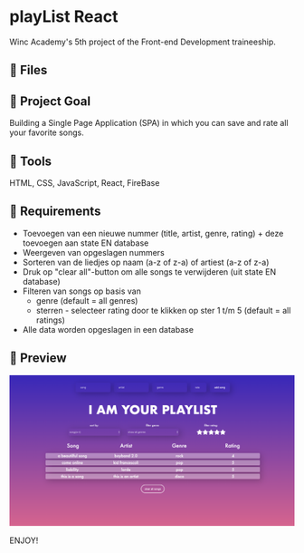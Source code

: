 # playList React

Winc Academy's 5th project of the Front-end Development traineeship.

## 💬 Files

## 💬 Project Goal

Building a Single Page Application (SPA) in which you can save and rate all your favorite songs.

## 💬 Tools

HTML, CSS, JavaScript, React, FireBase

## 💬 Requirements

- Toevoegen van een nieuwe nummer (title, artist, genre, rating) + deze toevoegen aan state EN database
- Weergeven van opgeslagen nummers
- Sorteren van de liedjes op naam (a-z of z-a) of artiest (a-z of z-a)
- Druk op "clear all"-button om alle songs te verwijderen (uit state EN database)
- Filteren van songs op basis van
  - genre (default = all genres)
  - sterren - selecteer rating door te klikken op ster 1 t/m 5 (default = all ratings)
- Alle data worden opgeslagen in een database

## 🚀 Preview

![alt text](/public/preview.png)

ENJOY!
